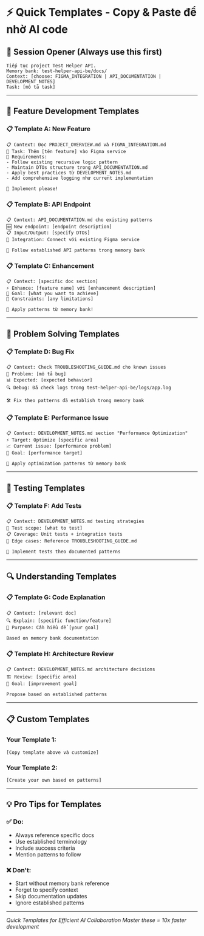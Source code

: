 # ⚡ Quick Templates - Copy & Paste để nhờ AI code

## 🚀 Session Opener (Always use this first)
```
Tiếp tục project Test Helper API. 
Memory bank: test-helper-api-be/docs/
Context: [choose: FIGMA_INTEGRATION | API_DOCUMENTATION | DEVELOPMENT_NOTES]
Task: [mô tả task]
```

---

## 🔧 Feature Development Templates

### 📋 **Template A: New Feature**
```
📋 Context: Đọc PROJECT_OVERVIEW.md và FIGMA_INTEGRATION.md
🎯 Task: Thêm [tên feature] vào Figma service
📐 Requirements:
- Follow existing recursive logic pattern
- Maintain DTOs structure trong API_DOCUMENTATION.md  
- Apply best practices từ DEVELOPMENT_NOTES.md
- Add comprehensive logging như current implementation

🚀 Implement please!
```

### 📋 **Template B: API Endpoint**
```
📋 Context: API_DOCUMENTATION.md cho existing patterns
🆕 New endpoint: [endpoint description]
📋 Input/Output: [specify DTOs]
🔗 Integration: Connect với existing Figma service

📐 Follow established API patterns trong memory bank
```

### 📋 **Template C: Enhancement**
```
📋 Context: [specific doc section]
⚡ Enhance: [feature name] với [enhancement description]
🎯 Goal: [what you want to achieve]
📐 Constraints: [any limitations]

🚀 Apply patterns từ memory bank!
```

---

## 🐛 Problem Solving Templates

### 📋 **Template D: Bug Fix**
```
📋 Context: Check TROUBLESHOOTING_GUIDE.md cho known issues
🚨 Problem: [mô tả bug]
📊 Expected: [expected behavior]
🔍 Debug: Đã check logs trong test-helper-api-be/logs/app.log

🛠️ Fix theo patterns đã establish trong memory bank
```

### 📋 **Template E: Performance Issue**
```
📋 Context: DEVELOPMENT_NOTES.md section "Performance Optimization"
⚡ Target: Optimize [specific area]
📈 Current issue: [performance problem]
🎯 Goal: [performance target]

🚀 Apply optimization patterns từ memory bank
```

---

## 🧪 Testing Templates

### 📋 **Template F: Add Tests**
```
📋 Context: DEVELOPMENT_NOTES.md testing strategies
🧪 Test scope: [what to test]
📋 Coverage: Unit tests + integration tests
🎯 Edge cases: Reference TROUBLESHOOTING_GUIDE.md

🚀 Implement tests theo documented patterns
```

---

## 🔍 Understanding Templates

### 📋 **Template G: Code Explanation**
```
📋 Context: [relevant doc]
🔍 Explain: [specific function/feature]
🎯 Purpose: Cần hiểu để [your goal]

Based on memory bank documentation
```

### 📋 **Template H: Architecture Review**
```
📋 Context: DEVELOPMENT_NOTES.md architecture decisions
🏗️ Review: [specific area]
🎯 Goal: [improvement goal]

Propose based on established patterns
```

---

## 📋 Custom Templates

### **Your Template 1:**
```
[Copy template above và customize]
```

### **Your Template 2:**
```
[Create your own based on patterns]
```

---

## 💡 Pro Tips for Templates

### ✅ **Do:**
- Always reference specific docs
- Use established terminology
- Include success criteria
- Mention patterns to follow

### ❌ **Don't:**
- Start without memory bank reference
- Forget to specify context
- Skip documentation updates
- Ignore established patterns

---

*Quick Templates for Efficient AI Collaboration*
*Master these = 10x faster development*
